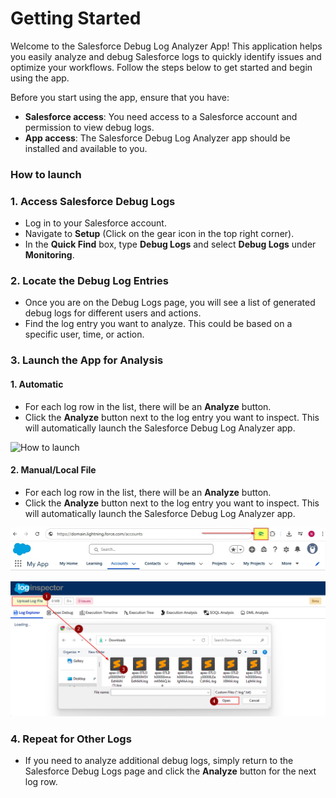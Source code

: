 # Getting Started

Welcome to the Salesforce Debug Log Analyzer App! This application helps you easily analyze and debug Salesforce logs to quickly identify issues and optimize your workflows. Follow the steps below to get started and begin using the app.

Before you start using the app, ensure that you have:

- **Salesforce access**: You need access to a Salesforce account and permission to view debug logs.
- **App access**: The Salesforce Debug Log Analyzer app should be installed and available to you.

### How to launch

### 1. Access Salesforce Debug Logs
- Log in to your Salesforce account.
- Navigate to **Setup** (Click on the gear icon in the top right corner).
- In the **Quick Find** box, type **Debug Logs** and select **Debug Logs** under **Monitoring**.

### 2. Locate the Debug Log Entries
- Once you are on the Debug Logs page, you will see a list of generated debug logs for different users and actions.
- Find the log entry you want to analyze. This could be based on a specific user, time, or action.

### 3. Launch the App for Analysis
#### 1. Automatic
- For each log row in the list, there will be an **Analyze** button.
- Click the **Analyze** button next to the log entry you want to inspect. This will automatically launch the Salesforce Debug Log Analyzer app.

![How to launch](./media/app-launch.jpg)

#### 2. Manual/Local File
- For each log row in the list, there will be an **Analyze** button.
- Click the **Analyze** button next to the log entry you want to inspect. This will automatically launch the Salesforce Debug Log Analyzer app.

![Step1](./media/manual-step1.jpg)

![Step1](./media/manual-step2.jpg)

### 4. Repeat for Other Logs
- If you need to analyze additional debug logs, simply return to the Salesforce Debug Logs page and click the **Analyze** button for the next log row. 
